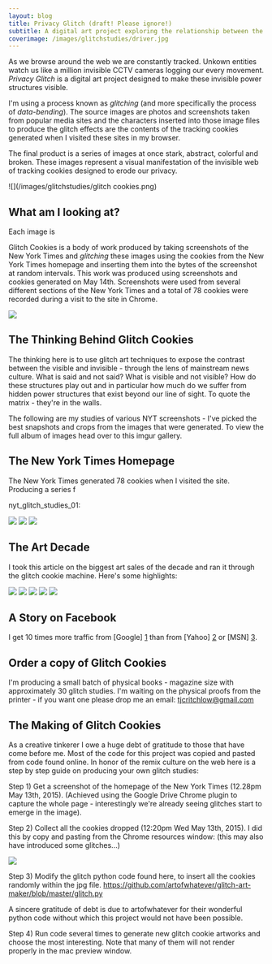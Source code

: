 ```yaml
---
layout: blog
title: Privacy Glitch (draft! Please ignore!)
subtitle: A digital art project exploring the relationship between the visible and invisible in media.
coverimage: /images/glitchstudies/driver.jpg 
---
```


As we browse around the web we are constantly tracked. Unkown entities watch us like a million invisible CCTV cameras logging our every movement. *Privacy Glitch* is a digital art project designed to make these invisible power structures visible.

I'm using a process known as *glitching* (and more specifically the process of *data-bending*). The source images are photos and screenshots taken from popular media sites and the characters inserted into those image files to produce the glitch effects are the contents of the tracking cookies generated when I visited these sites in my browser.

The final product is a series of images at once stark, abstract, colorful and broken. These images represent a visual manifestation of the invisible web of tracking cookies designed to erode our privacy.   

![](/images/glitchstudies/glitch cookies.png)

## What am I looking at?

Each image is 

Glitch Cookies is a body of work produced by taking screenshots of the New York Times and *glitching* these images using the cookies from the New York Times homepage and inserting them into the bytes of the screenshot at random intervals. This work was produced using screenshots and cookies generated on May 14th. Screenshots were used from several different sections of the New York Times and a total of 78 cookies were recorded during a visit to the site in Chrome. 

![](/images/glitchstudies/nytheadline2.gif)

## The Thinking Behind Glitch Cookies

The thinking here is to use glitch art techniques to expose the contrast between the visible and invisible - through the lens of mainstream news culture. What is said and not said? What is visible and not visible? How do these structures play out and in particular how much do we suffer from hidden power structures that exist beyond our line of sight. To quote the matrix - they're in the walls.



The following are my studies of various NYT screenshots - I've picked the best snapshots and crops from the images that were generated. To view the full album of images head over to this imgur gallery.

## The New York Times Homepage

The New York Times generated 78 cookies when I visited the site. Producing a series f

nyt_glitch_studies_01:

<div class="slider">

<img src="/images/glitchstudies/glitchcookiecover.jpg" />
<img src="/images/glitchstudies/glitch cookies.png" />
<img src="/images/glitchstudies/glitchcookiecover.jpg" />

</div>

## The Art Decade

I took this article on the biggest art sales of the decade and ran it through the glitch cookie machine. Here's some highlights:

<div class="slider">

<img src="/images/glitchstudies/art0.png" />
<img src="/images/glitchstudies/art1.png" />
<img src="/images/glitchstudies/art2.png" />
<img src="/images/glitchstudies/art3.png" />
<img src="/images/glitchstudies/art4.png" />

</div>


## A Story on Facebook



I get 10 times more traffic from [Google] [1] than from
[Yahoo] [2] or [MSN] [3].

  [1]: http://google.com/        "Google"
  [2]: http://search.yahoo.com/  "Yahoo Search"
  




## Order a copy of Glitch Cookies

I'm producing a small batch of physical books - magazine size with approximately 30 glitch studies. I'm waiting on the physical proofs from the printer - if you want one please drop me an email: <a href="mailto:tjcritchlow@gmail.com">tjcritchlow@gmail.com</a> 

## The Making of Glitch Cookies

As a creative tinkerer I owe a huge debt of gratitude to those that have come before me. Most of the code for this project was copied and pasted from code found online. In honor of the remix culture on the web here is a step by step guide on producing your own glitch studies: 

Step 1) Get a screenshot of the homepage of the New York Times (12.28pm May 13th, 2015). (Achieved using the Google Drive Chrome plugin to capture the whole page - interestingly we're already seeing glitches start to emerge in the image).

Step 2) Collect all the cookies dropped (12:20pm Wed May 13th, 2015). I did this by copy and pasting from the Chrome resources window: (this may also have introduced some glitches...) 

![](/images/glitchstudies/cookies.png)

Step 3) Modify the glitch python code found here, to insert all the cookies randomly within the jpg file.
https://github.com/artofwhatever/glitch-art-maker/blob/master/glitch.py

A sincere gratitude of debt is due to artofwhatever for their wonderful python code without which this project would not have been possible.

Step 4) Run code several times to generate new glitch cookie artworks and choose the most interesting. Note that many of them will not render properly in the mac preview window.

[3]: http://search.msn.com/    "MSN Search"